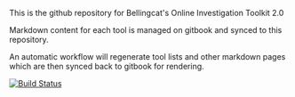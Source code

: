 This is the github repository for Bellingcat's Online Investigation Toolkit 2.0

Markdown content for each tool is managed on gitbook and synced to this repository.

An automatic workflow will regenerate tool lists and other markdown pages which
are then synced back to gitbook for rendering.

[![Build Status](https://github.com/bellingcat/toolkit/actions/workflows/update-categories.yml/badge.svg)](https://github.com/bellingcat/toolkit/actions/workflows/update-categories.yml)

